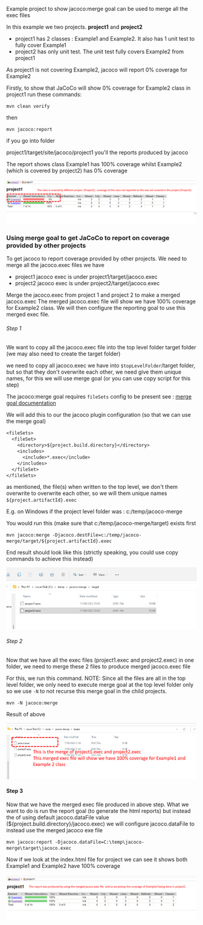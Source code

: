 Example project to show jacoco:merge goal can be used to merge
all the exec files

In this example we two projects. **project1** and **project2** 

- project1 has 2 classes : Example1 and Example2. It also has 1 unit test to fully cover Example1
- project2 has only unit test. The unit test fully covers Example2 from project1
 
As project1 is not covering Example2, jacoco will report 0% coverage for Example2



Firstly, to show that JaCoCo will show 0% coverage for Example2 class in project1  run these commands:


```
mvn clean verify
```

then

```
mvn jacoco:report
```

if you go into folder 

project1/target/site/jacoco/project1 you'll the reports produced by jacoco

The report shows class Example1 has 100% coverage whilst Example2 (which is covered by project2) has 0% coverage

![img.png](default-reporting-coverage-report.png)

### Using merge goal to get JaCoCo to report on coverage provided by other projects


To get jacoco to report coverage provided by other projects. We need to merge all the jacoco.exec files we have



- project1 jacoco exec is under project1/target/jacoco.exec 
- project2 jacoco exec is under project2/target/jacoco.exec

Merge the jacoco.exec from project 1 and project 2 to make a merged jacoco.exec The merged jacoco.exec file will show we have 100% coverage for Example2 class. We will then configure the reporting goal to use this merged exec file.

###### Step 1



We want to copy all the jacoco.exec file into the top level folder target folder (we may also need to create the target folder)


we need to copy all jacoco.exec we have into  `$topLevelFolder`/target folder,  but so that they don't overwrite each other, we need give
them unique names, for this we will use merge goal (or you can use copy script for this step)

The jacoco:merge goal requires ``fileSets`` config to be present see : [merge goal documentation](https://www.eclemma.org/jacoco/trunk/doc/merge-mojo.html)

We will add this to our the jacoco plugin configuration (so that we can use the merge goal)


```
<fileSets>
  <fileSet>
    <directory>${project.build.directory}</directory>
    <includes>
      <include>*.exec</include>
    </includes>
  </fileSet>
</fileSets>

```

as mentioned, the file(s) when written to the top level, we don't them overwrite to overwrite each other,  so we will them unique names `${project.artifactId}.exec` 

E.g. on Windows if the project level  folder was :  c:/temp/jacoco-merge

You would run this  (make sure that c:/temp/jacoco-merge/target) exists first
```
mvn jacoco:merge -Djacoco.destFile=c:/temp/jacoco-merge/target/${project.artifactId}.exec
```

End result should look like this (strictly speaking, you could use copy commands to achieve this instead)

![img.png](exec-files-in-top-level-target-folder.png)


######  Step 2

Now that we have all the exec files  (project1.exec and project2.exec) in one folder, we need to merge these 2 files to produce merged jacoco.exec file

For this, we run this command.  NOTE: Since all the files are all in the top level folder, we only need to execute merge goal  at the top level folder only so we use `-N` to not recurse this merge goal in the child projects.

```
mvn -N jacoco:merge
```

Result of above

![img.png](merged-jacoco-exec-file.png)



#### Step 3

Now that we have the merged exec file produced in above step. What we want to do is run the report goal (to generate the html reports) but instead the of using default jacoco.dataFile value (${project.build.directory}/jacoco.exec)  we will configure jacoco.dataFile to instead use the merged jacoco exe file 


```
mvn jacoco:report -Djacoco.dataFile=C:\temp\jacoco-merge\target\jacoco.exec
```

Now if we look at the index.html file for project we can see it shows both Example1 and Example2 have 100% coverage 

![img.png](reporting-after-using-merged-exec-file.png)









